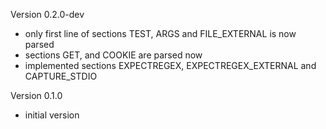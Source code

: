 Version 0.2.0-dev
- only first line of sections TEST, ARGS and FILE_EXTERNAL is now parsed
- sections GET, and COOKIE are parsed now
- implemented sections EXPECTREGEX, EXPECTREGEX_EXTERNAL and CAPTURE_STDIO

Version 0.1.0
- initial version
